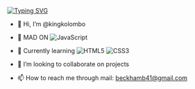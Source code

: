 
[![Typing SVG](https://readme-typing-svg.herokuapp.com?font=Fira+Code&size=30&duration=4000&pause=1000&color=11F7AA&multiline=true&width=1000&height=150&lines=Without+leaps+of+imagination%2C+or+dreaming%2C+we+lose+the+;+excitement+of+possibilities.;+Dreaming%2C+after+all%2C+is+a+form+of+planning)](https://git.io/typing-svg)
- 👋 Hi, I’m @kingkolombo

- 👀 MAD ON ![JavaScript](https://img.shields.io/badge/javascript-%23323330.svg?style=for-the-badge&logo=javascript&logoColor=%23F7DF1E)
- 🌱 Currently learning ![HTML5](https://img.shields.io/badge/html5-%23E34F26.svg?style=for-the-badge&logo=html5&logoColor=white)
![CSS3](https://img.shields.io/badge/css3-%231572B6.svg?style=for-the-badge&logo=css3&logoColor=white)
- 💞️ I’m looking to collaborate on projects
- 📫 How to reach me through mail: beckhamb41@gmail.com

<!---
kingkolombo/kingkolombo is a ✨ special ✨ repository because its `README.md` (this file) appears on your GitHub profile.
You can click the Preview link to take a look at your changes.
--->

